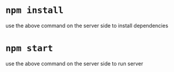 # `npm install`
use the above command on the server side to install dependencies

# `npm start`
use the above command on the server side to run server